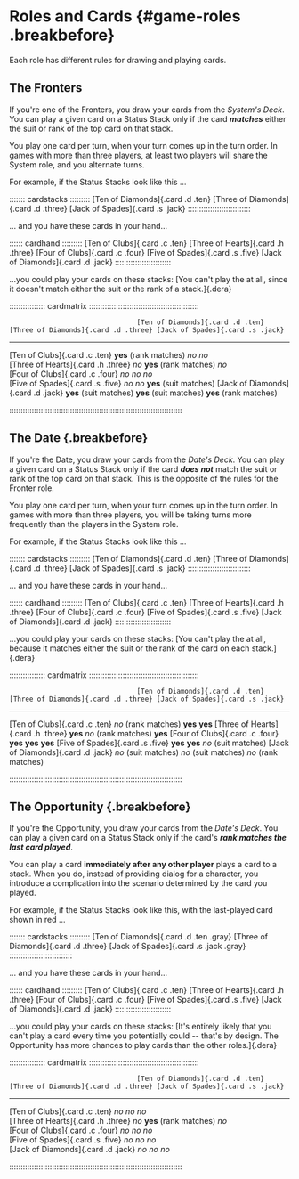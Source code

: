 # Roles and Cards {#game-roles .breakbefore}

Each role has different rules for drawing and playing cards.

## The Fronters

If you're one of the Fronters, you draw your cards from the *System's Deck*. You can
play a given card on a Status Stack only if the card ***matches***
either the suit or rank of the top card on that stack.

You play one card per turn, when your turn comes up in the turn order. 
In games with more than three players, at least two players will share the System 
role, and you alternate turns.

For example, if the Status Stacks look like this ...

::::::: cardstacks :::::::::
[Ten of Diamonds]{.card .d .ten}
[Three of Diamonds]{.card .d .three}
[Jack of Spades]{.card .s .jack}
::::::::::::::::::::::::::::

... and you have these cards in your hand...

:::::: cardhand :::::::::
[Ten of Clubs]{.card .c .ten}
[Three of Hearts]{.card .h .three}
[Four of Clubs]{.card .c .four}
[Five of Spades]{.card .s .five}
[Jack of Diamonds]{.card .d .jack}
:::::::::::::::::::::::::

...you could play your cards on these stacks:
[You can't play the <span class="card c five"></span> at all, since it doesn't
match either the suit or the rank of a stack.]{.dera}

:::::::::::::::: cardmatrix :::::::::::::::::::::::::::::::::::::::::::::::::

                                    [Ten of Diamonds]{.card .d .ten} [Three of Diamonds]{.card .d .three} [Jack of Spades]{.card .s .jack}
---                                 ---                              ---                                  ----
[Ten of Clubs]{.card .c .ten}       **yes** (rank matches)           *no*                                 *no*   
[Three of Hearts]{.card .h .three}  *no*                             **yes** (rank matches)               *no*   
[Four of Clubs]{.card .c .four}     *no*                             *no*                                 *no*   
[Five of Spades]{.card .s .five}    *no*                             *no*                                 **yes** (suit matches)
[Jack of Diamonds]{.card .d .jack}  **yes** (suit matches)           **yes** (suit matches)               **yes** (rank matches)

:::::::::::::::::::::::::::::::::::::::::::::::::::::::::::::::::::::::::::::

## The Date {.breakbefore}

If you're the Date, you draw your cards from the *Date's Deck*. You can
play a given card on a Status Stack only if the card ***does not***
match the suit or rank of the top card on that stack. This is the opposite
of the rules for the Fronter role.

You play one card per turn, when your turn comes up in the turn order. 
In games with more than three players, you will be taking turns more
frequently than the players in the System role.

For example, if the Status Stacks look like this ...

::::::: cardstacks :::::::::
[Ten of Diamonds]{.card .d .ten}
[Three of Diamonds]{.card .d .three}
[Jack of Spades]{.card .s .jack}
::::::::::::::::::::::::::::

... and you have these cards in your hand...

:::::: cardhand :::::::::
[Ten of Clubs]{.card .c .ten}
[Three of Hearts]{.card .h .three}
[Four of Clubs]{.card .c .four}
[Five of Spades]{.card .s .five}
[Jack of Diamonds]{.card .d .jack}
:::::::::::::::::::::::::

...you could play your cards on these stacks:
[You can't play the <span class="card d jack"></span> at all, because it
matches either the suit or the rank of the card on each stack.]{.dera}

:::::::::::::::: cardmatrix :::::::::::::::::::::::::::::::::::::::::::::::::

                                    [Ten of Diamonds]{.card .d .ten} [Three of Diamonds]{.card .d .three} [Jack of Spades]{.card .s .jack}
---                                 ---                              ---                                  ----
[Ten of Clubs]{.card .c .ten}       *no* (rank matches)              **yes**                              **yes**
[Three of Hearts]{.card .h .three}  **yes**                          *no* (rank matches)                  **yes**
[Four of Clubs]{.card .c .four}     **yes**                          **yes**                              **yes**
[Five of Spades]{.card .s .five}    **yes**                          **yes**                              *no* (suit matches)
[Jack of Diamonds]{.card .d .jack}  *no* (suit matches)              *no* (suit matches)                  *no* (rank matches)

:::::::::::::::::::::::::::::::::::::::::::::::::::::::::::::::::::::::::::::

## The Opportunity {.breakbefore}

If you're the Opportunity, you draw your cards from the *Date's Deck*. 
You can play a given card on a Status Stack only if the card's 
***rank matches the last card played***.

You can play a card **immediately after any other player** plays a card to a stack.
When you do, instead of providing dialog for a character, you introduce a 
complication into the scenario determined by the card you played.

For example, if the Status Stacks look like this, with the last-played card shown
in red ...

::::::: cardstacks :::::::::
[Ten of Diamonds]{.card .d .ten .gray}
[Three of Diamonds]{.card .d .three}
[Jack of Spades]{.card .s .jack .gray}
::::::::::::::::::::::::::::

... and you have these cards in your hand...

:::::: cardhand :::::::::
[Ten of Clubs]{.card .c .ten}
[Three of Hearts]{.card .h .three}
[Four of Clubs]{.card .c .four}
[Five of Spades]{.card .s .five}
[Jack of Diamonds]{.card .d .jack}
:::::::::::::::::::::::::

...you could play your cards on these stacks:
[It's entirely likely that you can't play a card every time you potentially could -- 
that's by design.  The Opportunity has more chances to play cards 
than the other roles.]{.dera}

:::::::::::::::: cardmatrix :::::::::::::::::::::::::::::::::::::::::::::::::

                                    [Ten of Diamonds]{.card .d .ten} [Three of Diamonds]{.card .d .three} [Jack of Spades]{.card .s .jack}
---                                 ---                              ---                                  ----
[Ten of Clubs]{.card .c .ten}       *no*                             *no*                                 *no*   
[Three of Hearts]{.card .h .three}  *no*                             **yes** (rank matches)               *no*   
[Four of Clubs]{.card .c .four}     *no*                             *no*                                 *no*   
[Five of Spades]{.card .s .five}    *no*                             *no*                                 *no*                  
[Jack of Diamonds]{.card .d .jack}  *no*                             *no*                                 *no*                  

:::::::::::::::::::::::::::::::::::::::::::::::::::::::::::::::::::::::::::::

